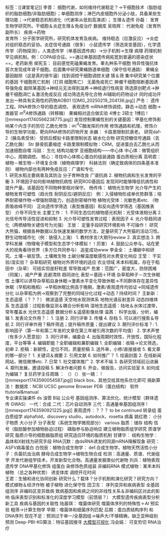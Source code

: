 标签：[[课堂笔记]]
李晋：
	细胞代谢，如何维持代谢稳定？→干细胞技术（脂肪组织的脂肪细胞/非脂肪细胞）；单细胞测序；淋巴内皮细胞外分泌小肽，具备某些生理功能；→代谢稳态机制进化（代谢率从低到高演进）； 生理＆遗传
孙磊：
	发育生物学研究所。干细胞＆炎症生理＆免疫治疗  数据库 
吴晓辉：
	代谢免疫（发育所副所长） 疾病→药物  
	发育所：分子医学研究所，研究机体发育及疾病。
	维持稳态（应激反应）→炎症 对组织稳态的妥协。炎症信号通路（很多）
	小鼠遗传学（筛选突变基因），化学遗传学（药物探测），人类遗传学（单基因遗传病）→分子机制→生理 病理 药理机制      罕见病机制。例：COPA综合征。==通过单基因遗传病拓宽到普遍的感染症状==。老药新用
侯宪玉：
	目前感觉死磕果蝇发育。睾丸种系干细胞 特异性强抗体 首次发现成年肾干细胞。后面集中研究果蝇肠道单细胞（保守信号通路）
	果蝇全基因敲除（这是真的很牛逼）找到调控干细胞调控关键   猜＆筛
	集中研究某个位置的基因 干细胞死亡机制（打洞 细胞焦亡）  无菌免疫死亡
	肿瘤干细胞阻断基因诱导强免疫
	敲除某基因→神经元无法得到滋养→神经退行性病变
	筛选原创靶点→肿瘤干细胞凋亡＆激活免疫反应  成功筛选先导化合物
	AI辅助的药物设计 同时成功开发出一种具有实用性的药物AOB01
	![[IMG_20250219_204136.jpg]]
严冬：
	遗传工程。RNA修饰介导的稳态调控。   表观遗传
	mRNA修饰调控。静态→动态   细胞→类器官
	$m^6 A$修饰通路（转移酶）
	果蝇相对适合做实验  4博士 2硕士 1博后
	![[mmexport1740566238775.jpg]]
	发现控制果蝇性别的关键基因：甲基化修饰影响某个内含子的剪切
	乙酰化修饰：$ac^4C$酶发挥的作用
	修饰通路和机理，修饰介导的生物学功能，靶向RNA修饰的药物开发
余巍：
	卡路里限制抗衰老。
	研究daf-2（胰岛素受体）  受损后模拟卡路里限制状态    碳水化合物
	研究控糖信号通路（去乙酰化酶）
	Str 腓骨肌萎缩症
	卡路里限制模拟物：CRM，促进蛋白去乙酰化从而加速细胞自噬
冯喆：
	生化 结构功能学 亚细胞结构——中心体
	中心体：微管组织中心，周期调控。
	核心：寻找中心体核心蛋白的组装通路
	蛋白质相分离
高明君：
	植物－微生物－环境复合体（植物病理学）
		科赫法则（确定致病体的四条基本准则）
		植物内部也有两种免疫反应：广谱和专化  
	1. 研究水稻主要病害及其防治  分子育种改良  广谱抗病
	2. 植物抗病和生长发育的平衡
	3. 环境因子如何影响植物抗病性
	研究ROD基因后 发现同时能够降低抗病性和提升产量。该基因在不同物种里相对保守。
杨传伟：
	植物光生物学
	光介导产生的植物发育可塑性（趋光性 耐阴反应/避阴反应）   例：入侵植物形成单优势群落；培养耐密植作物→增强耐荫能力，创造耐密植作物
	植物光受体：光敏色素etc. （物质吸收峰不同）
	正向遗传学筛选（表型推基因）和反向遗传学筛选（基因推表型）
	介导不同生长
	主要工作：
		1. 不同生态位的植物感光机制：光受体液相分离
		2. 光信号传导活性促进和抑制
		3. 光介导可塑性发育过程：表观因子
		4. 光介导趋同进化（两栖植物关键信号为光强）
王放：
	定量手段研究环境影响  不可操作！
	研究大熊猫，根据各种数据以及快速发展的数学方法，定量研究了大熊猫的活动习性。
	野生动物城市化（例：貉侵入上海）
	1. 教材序言/大期刊review
	2. 真实想法
	3. 跨学科发展（物理电子模型和生态学个体模拟！！厉害）
	4. 鼓励公众参与。站在更大的视角看待世界（多方位共同参与）
	追星成功www
李金全：
	土壤碳中和研究。土壤－碳反馈。土壤微生物
	土碳分解温度敏感性对水费变化响应
王莹：
	干实验/湿实验？
	杂草稻研究 植物对外界环境的适应 农业领域
	禾本科稻属，存在于稻田中（杂草）  可结实但是籽粒差   常导致减产
	危害：范围广，密度大，防除困难（同属），减产严重  逃避清除  趋同进化
	表型＝基因＋环境 
	杂草稻种子－次生休眠性
	土壤可以诱导杂草稻自身休眠→激素水平变化导致休眠→不同群体存在差异性休眠（早稻和晚稻）→早稻休眠比例高于晚期，激素/表观遗传均验证→同域遗传分化 以杂草稻为例→观察到了完整的同域分化过程→动态？持续时间？
王新新：
	生态遥感（？？？）  微波遥感
	天空地水观测体系   地物光谱反射差异   动态四维体系
	生态遥感：过程影像监测＆耦合分析影响
	湿地生态遥感：陆地＆水体过渡带，常年覆盖水
	光伏生态遥感
	数据分析＆遥感影像处理
温茜：
	科学出版，分析，编辑
	1. 发表论文作用？：
		1. 注册
		2. 同行评审
		3. 传播
		4. 存档
		5. 可以进行搜索＆导航
	2. 同行评审作用？稿件筛选；提升稿件质量；提出建议
	3. 期刊评价标准？:
		1. 影响因子（第一年和第二年发的文章在第三年被引用次数的平均值）
		2. 学术声誉（有多少人愿意投）
		3. 同行评审，编委会
		4. 出版周期时效性，开放性，国际化程度，平台等等
	4. 编辑职能？全职编辑和兼职编辑
		1. 全职编辑：收稿→论文筛选，初审
		2. 拒稿：新颖性，定位不同，质量拒稿
		3. 送外审，小修/直接接收
	5. 看文章的哪一部分？
		1. 关键词＆摘要
		2. 引用文献
	6. 如何推广？
		1. 绘画封面
		2. 在线新闻网站，微信微博etc.
	7. 日常
		1. 社交媒体推广
		2. 学术不端
		3. 各研究领域前沿进展
		4. 期刊发展，邀请投稿
		5. 解决作者问题
		6. 开会，做报告，访问实验室
	8. 如何成为编辑？
复旦药学主任周璐 ：
	（）（）
张一婧：
	![[mmexport1743590054587.jpg]]
	black box，其他交给其他系优化即可
	搞新算法！
	数据库：NCBI   UCSC genome Browser PDB（蛋白结构）
	软件ttutorial&manual   
	专业课实操课件  ds  油管  B站  公众号
	基因组测序、算法优化、统计模型（群体遗传 GWAS）
	一代：合成   二代：芯片自动测序 三代：高通量单基因组测序
	![[mmexport1743590921225.jpg]]
	表观遗传：？？？ to be continued
	转录组 
	蛋白质组学  alphafold，discovery studio，autodock，rosetta
	病毒
姚红艳：
	小分子物质  大小分子  分子表型（系统生物学微观部分）
	various 脂质：储存 结构 信号（脂肪酸参加植物胁迫过程）  磷脂参与胁迫响应
	建立植物脂质组学研究  质谱学研究
	脂质介导的细胞器脂质组
	研究适应环境的脂质机制
甘建华：
	结构生物学：晶体和X射线为研究手段
	RNA沉默：由dsRNA诱发的同源mRNA降解现象
	研究：ASFV病毒蛋白
白悦辰：植物合成生物学：
	def.合成生物学。植物天然活性小分子：杀菌抗虫治病
	酵母合成生物学→植物生物合成
	检测：高通量、质谱、代谢组学
	开发代谢组学技术，开发新型化合物。高通量发掘类似代谢物
刘兵：植物表观遗传学
	DNA甲基化修饰 组蛋白 染修饰色质组装 非编码RNA
	模式植物：某禾本科植物 （总之各种优势）
	诱变体库  调控开花时间  
王君：生殖和进化协同创新
	研究什么？载体？分子机制和演化研究？研究方向？
	模式植物＆经济作物
    被子植物 进化保守性
田卫东：
	序列变异和疾病表型 全基因组测序
	非编码区变异致病
	致病基因和疾病之间的非线性关系＆非编码区对此的影响
	临床表型识别和标准化的深度学习模型（前馈层？）
	大模型遗传疾病表型分析新工具
	疾病与基因的关联性
陆晨琪：
	噬菌体研究  噬菌体序列的特殊性＋AI
	预实验 粗筛→计算生物学
	早期：噬菌体和细菌序列匹配    后期：蛋白质结构序列 和 DNA序列
	现在不足：预测过于单一/全基因组→噪声大/不够精确，缺乏亚种级别预测
	Deep-PBI-KG算法：特征基因搜寻
	[大模型可视化](playground.tensorflow.com)
冯会娟：
	可变剪切 RNA治疗